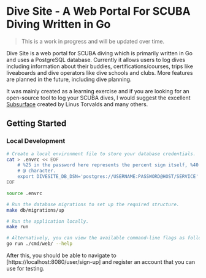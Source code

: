 # Dive Site - A Web Portal For SCUBA Diving Written in Go

> This is a work in progress and will be updated over time.

Dive Site is a web portal for SCUBA diving which is primarily written in Go and uses a PostgreSQL database. Currently it allows users to log dives including information about their buddies, certifications/courses, trips like liveaboards and dive operators like dive schools and clubs. More features are planned in the future, including dive planning.

It was mainly created as a learning exercise and if you are looking for an open-source tool to log your SCUBA dives, I would suggest the excellent [Subsurface](https://subsurface-divelog.org/) created by Linus Torvalds and many others.

## Getting Started

### Local Development

```bash
# Create a local environment file to store your database credentials.
cat > .envrc << EOF
    # %25 in the password here represents the percent sign itself, %40 represents the
    # @ character.
    export DIVESITE_DB_DSN='postgres://USERNAME:PASSWORD@HOST/SERVICE'
EOF

source .envrc

# Run the database migrations to set up the required structure.
make db/migrations/up

# Run the application locally.
make run

# Alternatively, you can view the available command-line flags as follows.
go run ./cmd/web/ --help
```

After this, you should be able to navigate to [https://localhost:8080/user/sign-up] and register an account that you can use for testing.

